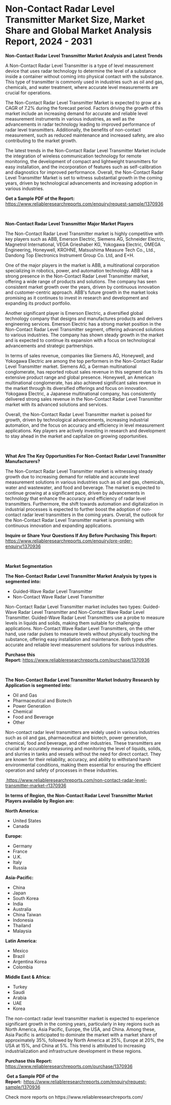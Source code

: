 <p><h1>Non-Contact Radar Level Transmitter Market Size, Market Share and Global Market Analysis Report, 2024 - 2031</h1></p><p><strong>Non-Contact Radar Level Transmitter Market Analysis and Latest Trends</strong></p>
<p><p>A Non-Contact Radar Level Transmitter is a type of level measurement device that uses radar technology to determine the level of a substance inside a container without coming into physical contact with the substance. This type of transmitter is commonly used in industries such as oil and gas, chemicals, and water treatment, where accurate level measurements are crucial for operations.</p><p>The Non-Contact Radar Level Transmitter Market is expected to grow at a CAGR of 7.2% during the forecast period. Factors driving the growth of this market include an increasing demand for accurate and reliable level measurement instruments in various industries, as well as the advancements in radar technology leading to improved performance of radar level transmitters. Additionally, the benefits of non-contact measurement, such as reduced maintenance and increased safety, are also contributing to the market growth.</p><p>The latest trends in the Non-Contact Radar Level Transmitter Market include the integration of wireless communication technology for remote monitoring, the development of compact and lightweight transmitters for easy installation, and the incorporation of features such as self-calibration and diagnostics for improved performance. Overall, the Non-Contact Radar Level Transmitter Market is set to witness substantial growth in the coming years, driven by technological advancements and increasing adoption in various industries.</p></p>
<p><strong>Get a Sample PDF of the Report:&nbsp;</strong> <a href="https://www.reliableresearchreports.com/enquiry/request-sample/1370936">https://www.reliableresearchreports.com/enquiry/request-sample/1370936</a></p>
<p>&nbsp;</p>
<p><strong>Non-Contact Radar Level Transmitter Major Market Players</strong></p>
<p><p>The Non-Contact Radar Level Transmitter market is highly competitive with key players such as ABB, Emerson Electric, Siemens AG, Schneider Electric, Magnetrol International, VEGA Grieshaber KG, Yokogawa Electric, OMEGA Engineering, Honeywell, KROHNE, Matsushima Measure Tech Co., Ltd., Dandong Top Electronics Instrument Group Co. Ltd, and E+H.</p><p>One of the major players in the market is ABB, a multinational corporation specializing in robotics, power, and automation technology. ABB has a strong presence in the Non-Contact Radar Level Transmitter market, offering a wide range of products and solutions. The company has seen consistent market growth over the years, driven by continuous innovation and customer-centric approach. ABB's future growth in the market looks promising as it continues to invest in research and development and expanding its product portfolio.</p><p>Another significant player is Emerson Electric, a diversified global technology company that designs and manufactures products and delivers engineering services. Emerson Electric has a strong market position in the Non-Contact Radar Level Transmitter segment, offering advanced solutions to various industries. The company has shown steady growth in the market and is expected to continue its expansion with a focus on technological advancements and strategic partnerships.</p><p>In terms of sales revenue, companies like Siemens AG, Honeywell, and Yokogawa Electric are among the top performers in the Non-Contact Radar Level Transmitter market. Siemens AG, a German multinational conglomerate, has reported robust sales revenue in this segment due to its extensive product range and global presence. Honeywell, an American multinational conglomerate, has also achieved significant sales revenue in the market through its diversified offerings and focus on innovation. Yokogawa Electric, a Japanese multinational company, has consistently delivered strong sales revenue in the Non-Contact Radar Level Transmitter market with its advanced solutions and services.</p><p>Overall, the Non-Contact Radar Level Transmitter market is poised for growth, driven by technological advancements, increasing industrial automation, and the focus on accuracy and efficiency in level measurement applications. Key players are actively investing in research and development to stay ahead in the market and capitalize on growing opportunities.</p></p>
<p>&nbsp;</p>
<p><strong>What Are The Key Opportunities For Non-Contact Radar Level Transmitter Manufacturers?</strong></p>
<p><p>The Non-Contact Radar Level Transmitter market is witnessing steady growth due to increasing demand for reliable and accurate level measurement solutions in various industries such as oil and gas, chemicals, water and wastewater, and food and beverage. The market is expected to continue growing at a significant pace, driven by advancements in technology that enhance the accuracy and efficiency of radar level transmitters. Furthermore, the shift towards automation and digitalization in industrial processes is expected to further boost the adoption of non-contact radar level transmitters in the coming years. Overall, the outlook for the Non-Contact Radar Level Transmitter market is promising with continuous innovation and expanding applications.</p></p>
<p><strong>Inquire or Share Your Questions If Any Before Purchasing This Report:</strong> <a href="https://www.reliableresearchreports.com/enquiry/pre-order-enquiry/1370936">https://www.reliableresearchreports.com/enquiry/pre-order-enquiry/1370936</a></p>
<p>&nbsp;</p>
<p><strong>Market Segmentation</strong></p>
<p><strong>The Non-Contact Radar Level Transmitter Market Analysis by types is segmented into:</strong></p>
<p><ul><li>Guided-Wave Radar Level Transmitter</li><li>Non-Contact Wave Radar Level Transmitter</li></ul></p>
<p><p>Non-Contact Radar Level Transmitter market includes two types: Guided-Wave Radar Level Transmitter and Non-Contact Wave Radar Level Transmitter. Guided-Wave Radar Level Transmitters use a probe to measure levels in liquids and solids, making them suitable for challenging applications. Non-Contact Wave Radar Level Transmitters, on the other hand, use radar pulses to measure levels without physically touching the substance, offering easy installation and maintenance. Both types offer accurate and reliable level measurement solutions for various industries.</p></p>
<p><strong>Purchase this Report:&nbsp;</strong><a href="https://www.reliableresearchreports.com/purchase/1370936">https://www.reliableresearchreports.com/purchase/1370936</a></p>
<p>&nbsp;</p>
<p><strong>The Non-Contact Radar Level Transmitter Market Industry Research by Application is segmented into:</strong></p>
<p><ul><li>Oil and Gas</li><li>Pharmaceutical and Biotech</li><li>Power Generation</li><li>Chemical</li><li>Food and Beverage</li><li>Other</li></ul></p>
<p><p>Non-contact radar level transmitters are widely used in various industries such as oil and gas, pharmaceutical and biotech, power generation, chemical, food and beverage, and other industries. These transmitters are crucial for accurately measuring and monitoring the level of liquids, solids, and slurries in tanks and vessels without the need for direct contact. They are known for their reliability, accuracy, and ability to withstand harsh environmental conditions, making them essential for ensuring the efficient operation and safety of processes in these industries.</p></p>
<p><a href="https://www.reliableresearchreports.com/non-contact-radar-level-transmitter-market-r1370936">&nbsp;https://www.reliableresearchreports.com/non-contact-radar-level-transmitter-market-r1370936</a></p>
<p><strong>In terms of Region, the Non-Contact Radar Level Transmitter Market Players available by Region are:</strong></p>
<p>
    <p> <strong> North America: </strong>
        <ul>
            <li>United States</li>
            <li>Canada</li>
        </ul>
        </p> 
    <p> <strong> Europe: </strong>
        <ul>
            <li>Germany</li>
            <li>France</li>
            <li>U.K.</li>
            <li>Italy</li>
            <li>Russia</li>
        </ul>
        </p> 
    <p> <strong> Asia-Pacific: </strong>
        <ul>
            <li>China</li>
            <li>Japan</li>
            <li>South Korea</li>
            <li>India</li>
            <li>Australia</li>
            <li>China Taiwan</li>
            <li>Indonesia</li>
            <li>Thailand</li>
            <li>Malaysia</li>
        </ul>
        </p> 
    <p> <strong> Latin America: </strong>
        <ul>
            <li>Mexico</li>
            <li>Brazil</li>
            <li>Argentina Korea</li>
            <li>Colombia</li>
        </ul>
        </p> 
    <p> <strong> Middle East & Africa: </strong>
        <ul>
            <li>Turkey</li>
            <li>Saudi</li>
            <li>Arabia</li>
            <li>UAE</li>
            <li>Korea</li>
        </ul>
    </p>
    </p>
<p><p>The non-contact radar level transmitter market is expected to experience significant growth in the coming years, particularly in key regions such as North America, Asia Pacific, Europe, the USA, and China. Among these, Asia Pacific is anticipated to dominate the market with a market share of approximately 35%, followed by North America at 25%, Europe at 20%, the USA at 15%, and China at 5%. This trend is attributed to increasing industrialization and infrastructure development in these regions.</p></p>
<p><strong>Purchase this Report: </strong><a href="https://www.reliableresearchreports.com/purchase/1370936">https://www.reliableresearchreports.com/purchase/1370936</a></p>
<p>&nbsp;<strong>Get a Sample PDF of the Report:&nbsp;&nbsp;</strong><a href="https://www.reliableresearchreports.com/enquiry/request-sample/1370936">https://www.reliableresearchreports.com/enquiry/request-sample/1370936</a></p>
<p><strong></strong></p>
<p>Check more reports on https://www.reliableresearchreports.com/</p>